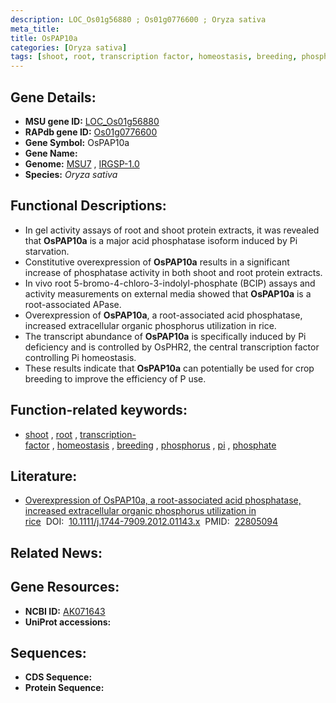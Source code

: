 ```yaml
---
description: LOC_Os01g56880 ; Os01g0776600 ; Oryza sativa
meta_title:
title: OsPAP10a
categories: [Oryza sativa]
tags: [shoot, root, transcription factor, homeostasis, breeding, phosphorus,  pi , phosphate]
---
```


## Gene Details:
- **MSU gene ID:** [LOC_Os01g56880](http://rice.uga.edu/cgi-bin/ORF_infopage.cgi?orf=LOC_Os01g56880)  
- **RAPdb gene ID:** [Os01g0776600](https://rapdb.dna.affrc.go.jp/locus/?name=Os01g0776600)  
- **Gene Symbol:** OsPAP10a
- **Gene Name:**
- **Genome:**  [MSU7](http://rice.uga.edu/)&nbsp;,&nbsp;[IRGSP-1.0](https://rapdb.dna.affrc.go.jp/download/irgsp1.html)
- **Species:** *Oryza sativa*

## Functional Descriptions:
   - In gel activity assays of root and shoot protein extracts, it was revealed that **OsPAP10a** is a major acid phosphatase isoform induced by Pi starvation.
   - Constitutive overexpression of **OsPAP10a** results in a significant increase of phosphatase activity in both shoot and root protein extracts.
   - In vivo root 5-bromo-4-chloro-3-indolyl-phosphate (BCIP) assays and activity measurements on external media showed that **OsPAP10a** is a root-associated APase.
   - Overexpression of **OsPAP10a**, a root-associated acid phosphatase, increased extracellular organic phosphorus utilization in rice.
   - The transcript abundance of **OsPAP10a** is specifically induced by Pi deficiency and is controlled by OsPHR2, the central transcription factor controlling Pi homeostasis.
   - These results indicate that **OsPAP10a** can potentially be used for crop breeding to improve the efficiency of P use.

## Function-related keywords:
   - [shoot](/tags/shoot/)&nbsp;,&nbsp;[root](/tags/root/)&nbsp;,&nbsp;[transcription-factor](/tags/transcription-factor/)&nbsp;,&nbsp;[homeostasis](/tags/homeostasis/)&nbsp;,&nbsp;[breeding](/tags/breeding/)&nbsp;,&nbsp;[phosphorus](/tags/phosphorus/)&nbsp;,&nbsp;[pi](/tags/pi/)&nbsp;,&nbsp;[phosphate](/tags/phosphate/)

## Literature:
   - [Overexpression of OsPAP10a, a root-associated acid phosphatase, increased extracellular organic phosphorus utilization in rice](https://www.doi.org/10.1111/j.1744-7909.2012.01143.x)&nbsp;&nbsp;DOI:&nbsp;&nbsp;[10.1111/j.1744-7909.2012.01143.x](https://www.doi.org/10.1111/j.1744-7909.2012.01143.x)&nbsp;&nbsp;PMID:&nbsp;&nbsp;[22805094](https://pubmed.ncbi.nlm.nih.gov/22805094/)

## Related News:

## Gene Resources:
- **NCBI ID:**  [AK071643](http://www.ncbi.nlm.nih.gov/nuccore/AK071643)
- **UniProt accessions:** [](https://www.uniprot.org/uniprotkb//entry)

## Sequences:
- **CDS Sequence:**
- **Protein Sequence:**
